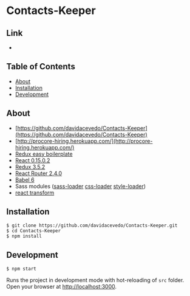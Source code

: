 Contacts-Keeper
===============

## Link
- 

## Table of Contents

- [About](#about)
- [Installation](#installation)
- [Development](#development)

## About
- [https://github.com/davidacevedo/Contacts-Keeper](https://github.com/davidacevedo/Contacts-Keeper)
- [http://procore-hiring.herokuapp.com/](http://procore-hiring.herokuapp.com/)
- [Redux easy boilerplate](https://github.com/anorudes/redux-easy-boilerplate)
- [React 0.15.0.2](https://github.com/facebook/react)
- [Redux 3.5.2](https://github.com/gaearon/redux)
- [React Router 2.4.0](https://github.com/rackt/react-router)
- [Babel 6](https://github.com/babel/babel)
- Sass modules ([sass-loader](https://github.com/jtangelder/sass-loader) [css-loader](https://github.com/webpack/css-loader) [style-loader](https://github.com/webpack/style-loader))
- [react transform](https://github.com/gaearon/react-transform)

## Installation
```
$ git clone https://github.com/davidacevedo/Contacts-Keeper.git
$ cd Contacts-Keeper
$ npm install
```

## Development
```
$ npm start
```
Runs the project in development mode with hot-reloading of `src` folder.
Open your browser at [http://localhost:3000](http://localhost:3000).